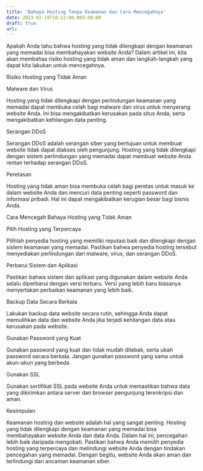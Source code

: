 ```yaml
---
title: 'Bahaya Hosting Tanpa Keamanan dan Cara Mencegahnya'
date: 2023-02-19T18:11:00.003-08:00
draft: true
url: 
---
```


  

Apakah Anda tahu bahwa hosting yang tidak dilengkapi dengan keamanan yang memadai bisa membahayakan website Anda? Dalam artikel ini, kita akan membahas risiko hosting yang tidak aman dan langkah-langkah yang dapat kita lakukan untuk mencegahnya.

  

Risiko Hosting yang Tidak Aman

  

Malware dan Virus

Hosting yang tidak dilengkapi dengan perlindungan keamanan yang memadai dapat membuka celah bagi malware dan virus untuk menyerang website Anda. Ini bisa mengakibatkan kerusakan pada situs Anda, serta mengakibatkan kehilangan data penting.

  

Serangan DDoS

Serangan DDoS adalah serangan siber yang bertujuan untuk membuat website tidak dapat diakses oleh pengunjung. Hosting yang tidak dilengkapi dengan sistem perlindungan yang memadai dapat membuat website Anda rentan terhadap serangan DDoS.

  

Peretasan

Hosting yang tidak aman bisa membuka celah bagi peretas untuk masuk ke dalam website Anda dan mencuri data penting seperti password dan informasi pribadi. Hal ini dapat mengakibatkan kerugian besar bagi bisnis Anda.

  

Cara Mencegah Bahaya Hosting yang Tidak Aman

  

Pilih Hosting yang Terpercaya

Pilihlah penyedia hosting yang memiliki reputasi baik dan dilengkapi dengan sistem keamanan yang memadai. Pastikan bahwa penyedia hosting tersebut menyediakan perlindungan dari malware, virus, dan serangan DDoS.

  

Perbarui Sistem dan Aplikasi

Pastikan bahwa sistem dan aplikasi yang digunakan dalam website Anda selalu diperbarui dengan versi terbaru. Versi yang lebih baru biasanya menyertakan perbaikan keamanan yang lebih baik.

  

Backup Data Secara Berkala

Lakukan backup data website secara rutin, sehingga Anda dapat memulihkan data dan website Anda jika terjadi kehilangan data atau kerusakan pada website.

  

Gunakan Password yang Kuat

Gunakan password yang kuat dan tidak mudah ditebak, serta ubah password secara berkala. Jangan gunakan password yang sama untuk akun-akun yang berbeda.

  

Gunakan SSL

Gunakan sertifikat SSL pada website Anda untuk memastikan bahwa data yang dikirimkan antara server dan browser pengunjung terenkripsi dan aman.

  

Kesimpulan

  

Keamanan hosting dan website adalah hal yang sangat penting. Hosting yang tidak dilengkapi dengan keamanan yang memadai bisa membahayakan website Anda dan data Anda. Dalam hal ini, pencegahan lebih baik daripada mengobati. Pastikan bahwa Anda memilih penyedia hosting yang terpercaya dan melindungi website Anda dengan tindakan pencegahan yang memadai. Dengan begitu, website Anda akan aman dan terlindungi dari ancaman keamanan siber.